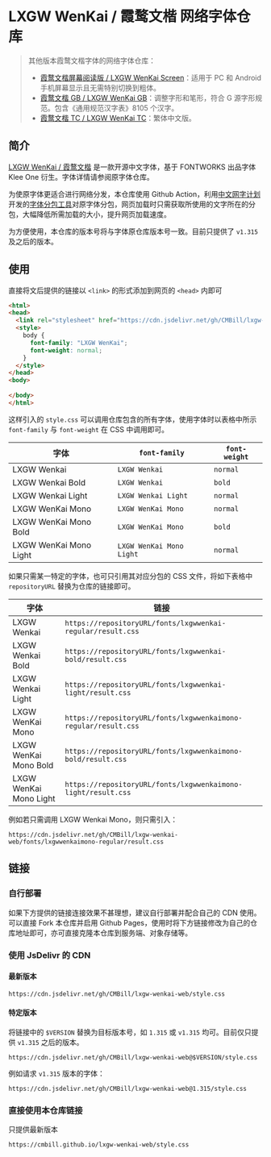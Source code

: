 # LXGW WenKai / 霞鹜文楷 网络字体仓库

> 其他版本霞鹜文楷字体的网络字体仓库：
>   - [霞鹜文楷屏幕阅读版 / LXGW WenKai Screen](https://github.com/CMBill/lxgw-wenkai-screen-web)：适用于 PC 和 Android 手机屏幕显示且无需特别切换到粗体。
>   - [霞鹜文楷 GB / LXGW WenKai GB](https://github.com/CMBill/lxgw-wenkai-gb-web)：调整字形和笔形，符合 G 源字形规范。包含《通用规范汉字表》8105 个汉字。
>   - [霞鹜文楷 TC / LXGW WenKai TC](https://github.com/CMBill/lxgw-wenkai-tc-web)：繁体中文版。

## 简介
[LXGW WenKai / 霞鹜文楷](https://github.com/lxgw/LxgwWenKai) 是一款开源中文字体，基于 FONTWORKS 出品字体 Klee One 衍生。字体详情请参阅原字体仓库。

为使原字体更适合进行网络分发，本仓库使用 Github Action，利用[中文网字计划](https://chinese-font.netlify.app/)开发的[字体分包工具](https://github.com/KonghaYao/cn-font-split)对原字体分包，网页加载时只需获取所使用的文字所在的分包，大幅降低所需加载的大小，提升网页加载速度。

为方便使用，本仓库的版本号将与字体原仓库版本号一致。目前只提供了 `v1.315` 及之后的版本。

## 使用
直接将文后提供的链接以 `<link>` 的形式添加到网页的 `<head>` 内即可

```html
<html>
<head>
  <link rel="stylesheet" href="https://cdn.jsdelivr.net/gh/CMBill/lxgw-wenkai-web/style.css" />
  <style>
    body {
      font-family: "LXGW WenKai";
      font-weight: normal;
    }
  </style>
</head>
<body>
  
</body>
</html>
```

这样引入的 `style.css` 可以调用仓库包含的所有字体，使用字体时以表格中所示 `font-family` 与 `font-weight` 在 CSS 中调用即可。

| 字体                   | `font-family`            | `font-weight` |
| ---------------------- | ------------------------ | ------------- |
| LXGW Wenkai            | `LXGW Wenkai`            | `normal`      |
| LXGW Wenkai Bold       | `LXGW Wenkai`            | `bold`        |
| LXGW Wenkai Light      | `LXGW Wenkai Light`      | `normal`      |
| LXGW WenKai Mono       | `LXGW WenKai Mono`       | `normal`      |
| LXGW WenKai Mono Bold  | `LXGW WenKai Mono`       | `bold`        |
| LXGW WenKai Mono Light | `LXGW WenKai Mono Light` | `normal`      |

如果只需某一特定的字体，也可只引用其对应分包的 CSS 文件，将如下表格中 `repositoryURL` 替换为仓库的链接即可。

| 字体                   | 链接                                                            |
| ---------------------- | --------------------------------------------------------------- |
| LXGW Wenkai            | `https://repositoryURL/fonts/lxgwwenkai-regular/result.css`     |
| LXGW Wenkai Bold       | `https://repositoryURL/fonts/lxgwwenkai-bold/result.css`        |
| LXGW Wenkai Light      | `https://repositoryURL/fonts/lxgwwenkai-light/result.css`       |
| LXGW WenKai Mono       | `https://repositoryURL/fonts/lxgwwenkaimono-regular/result.css` |
| LXGW WenKai Mono Bold  | `https://repositoryURL/fonts/lxgwwenkaimono-bold/result.css`     |
| LXGW WenKai Mono Light | `https://repositoryURL/fonts/lxgwwenkaimono-light/result.css`   |

例如若只需调用 LXGW Wenkai Mono，则只需引入：
```
https://cdn.jsdelivr.net/gh/CMBill/lxgw-wenkai-web/fonts/lxgwwenkaimono-regular/result.css
``` 

## 链接
### 自行部署
如果下方提供的链接连接效果不甚理想，建议自行部署并配合自己的 CDN 使用。可以直接 Fork 本仓库并启用 Github Pages，使用时将下方链接修改为自己的仓库地址即可，亦可直接克隆本仓库到服务端、对象存储等。

### 使用 JsDelivr 的 CDN
#### 最新版本
```
https://cdn.jsdelivr.net/gh/CMBill/lxgw-wenkai-web/style.css
```

#### 特定版本 
将链接中的 `$VERSION` 替换为目标版本号，如 `1.315` 或 `v1.315` 均可。目前仅只提供 `v1.315` 之后的版本。
```
https://cdn.jsdelivr.net/gh/CMBill/lxgw-wenkai-web@$VERSION/style.css
```
例如请求 `v1.315` 版本的字体：
```
https://cdn.jsdelivr.net/gh/CMBill/lxgw-wenkai-web@1.315/style.css
```

### 直接使用本仓库链接
只提供最新版本

```
https://cmbill.github.io/lxgw-wenkai-web/style.css
```
